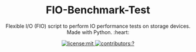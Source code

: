 <h1 align=center> FIO-Benchmark-Test </h1>
<p align=center> Flexible I/O (FIO) script to perform IO performance tests on storage devices. Made with Python. :heart: </p>

<p align=center> 
    <a href="./LICENSE">
    <img
      alt="license:mit"
      src="https://img.shields.io/github/license/mmstewart/FIO-Benchmark-Test.svg"
    />
  </a>
      <a href="https://github.com/mmstewart/FIO-Benchmark-Test/graphs/contributors">
    <img
      alt="contributors:?"
      src="https://img.shields.io/github/contributors/mmstewart/FIO-Benchmark-Test.svg?color=blue"
    />
  </a>
</p>
